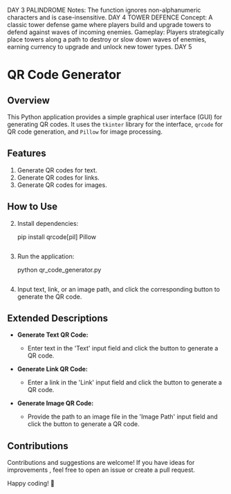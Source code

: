 DAY 3
PALINDROME
Notes:
The function ignores non-alphanumeric characters and is case-insensitive.
DAY 4
TOWER DEFENCE
Concept: A classic tower defense game where players build and upgrade towers to defend against waves of incoming enemies.
Gameplay: Players strategically place towers along a path to destroy or slow down waves of enemies, earning currency to upgrade and unlock new tower types.
DAY 5
# QR Code Generator

## Overview

This Python application provides a simple graphical user interface (GUI) for generating QR codes. It uses the `tkinter` library for the interface, `qrcode` for QR code generation, and `Pillow` for image processing.

## Features

1. Generate QR codes for text.
2. Generate QR codes for links.
3. Generate QR codes for images.

## How to Use



    

2. Install dependencies:

    
    pip install qrcode[pil] Pillow
    ```

3. Run the application:

  
    python qr_code_generator.py
    ```

4. Input text, link, or an image path, and click the corresponding button to generate the QR code.

## Extended Descriptions

- **Generate Text QR Code:**
  - Enter text in the 'Text' input field and click the button to generate a QR code.

- **Generate Link QR Code:**
  - Enter a link in the 'Link' input field and click the button to generate a QR code.

- **Generate Image QR Code:**
  - Provide the path to an image file in the 'Image Path' input field and click the button to generate a QR code.

## Contributions

Contributions and suggestions are welcome! If you have ideas for improvements , feel free to open an issue or create a pull request.


Happy coding! 🚀
 
